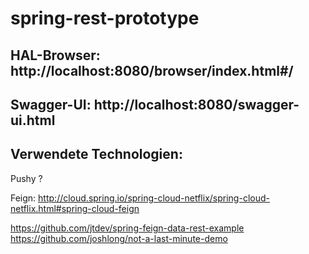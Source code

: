 # spring-rest-prototype

## HAL-Browser: http://localhost:8080/browser/index.html#/

## Swagger-UI: http://localhost:8080/swagger-ui.html

## Verwendete Technologien:
Pushy ?

Feign:
http://cloud.spring.io/spring-cloud-netflix/spring-cloud-netflix.html#spring-cloud-feign



https://github.com/jtdev/spring-feign-data-rest-example
https://github.com/joshlong/not-a-last-minute-demo